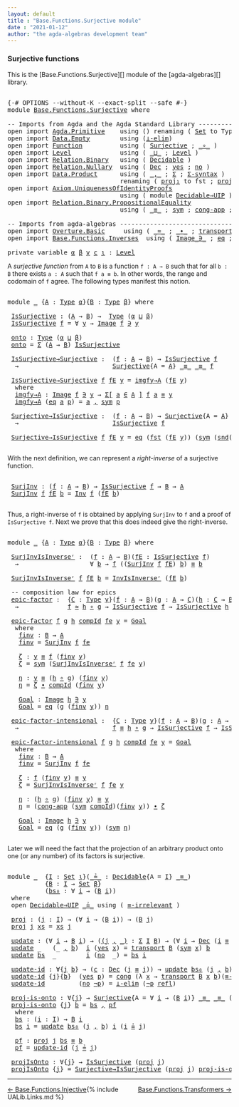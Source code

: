 ```yaml
---
layout: default
title : "Base.Functions.Surjective module"
date : "2021-01-12"
author: "the agda-algebras development team"
---
```


### <a id="surjective-functions">Surjective functions</a>

This is the [Base.Functions.Surjective][] module of the [agda-algebras][] library.

<pre class="Agda">

<a id="291" class="Symbol">{-#</a> <a id="295" class="Keyword">OPTIONS</a> <a id="303" class="Pragma">--without-K</a> <a id="315" class="Pragma">--exact-split</a> <a id="329" class="Pragma">--safe</a> <a id="336" class="Symbol">#-}</a>
<a id="340" class="Keyword">module</a> <a id="347" href="Base.Functions.Surjective.html" class="Module">Base.Functions.Surjective</a> <a id="373" class="Keyword">where</a>

<a id="380" class="Comment">-- Imports from Agda and the Agda Standard Library --------------------------------</a>
<a id="464" class="Keyword">open</a> <a id="469" class="Keyword">import</a> <a id="476" href="Agda.Primitive.html" class="Module">Agda.Primitive</a>    <a id="494" class="Keyword">using</a> <a id="500" class="Symbol">()</a> <a id="503" class="Keyword">renaming</a> <a id="512" class="Symbol">(</a> <a id="514" href="Agda.Primitive.html#326" class="Primitive">Set</a> <a id="518" class="Symbol">to</a> <a id="521" class="Primitive">Type</a> <a id="526" class="Symbol">)</a>
<a id="528" class="Keyword">open</a> <a id="533" class="Keyword">import</a> <a id="540" href="Data.Empty.html" class="Module">Data.Empty</a>        <a id="558" class="Keyword">using</a> <a id="564" class="Symbol">(</a><a id="565" href="Data.Empty.html#628" class="Function">⊥-elim</a><a id="571" class="Symbol">)</a>
<a id="573" class="Keyword">open</a> <a id="578" class="Keyword">import</a> <a id="585" href="Function.html" class="Module">Function</a>          <a id="603" class="Keyword">using</a> <a id="609" class="Symbol">(</a> <a id="611" href="Function.Definitions.Core2.html#663" class="Function">Surjective</a> <a id="622" class="Symbol">;</a> <a id="624" href="Function.Base.html#1031" class="Function Operator">_∘_</a> <a id="628" class="Symbol">)</a>
<a id="630" class="Keyword">open</a> <a id="635" class="Keyword">import</a> <a id="642" href="Level.html" class="Module">Level</a>             <a id="660" class="Keyword">using</a> <a id="666" class="Symbol">(</a> <a id="668" href="Agda.Primitive.html#810" class="Primitive Operator">_⊔_</a> <a id="672" class="Symbol">;</a> <a id="674" href="Agda.Primitive.html#597" class="Postulate">Level</a> <a id="680" class="Symbol">)</a>
<a id="682" class="Keyword">open</a> <a id="687" class="Keyword">import</a> <a id="694" href="Relation.Binary.html" class="Module">Relation.Binary</a>   <a id="712" class="Keyword">using</a> <a id="718" class="Symbol">(</a> <a id="720" href="Relation.Binary.Definitions.html#4687" class="Function">Decidable</a> <a id="730" class="Symbol">)</a>
<a id="732" class="Keyword">open</a> <a id="737" class="Keyword">import</a> <a id="744" href="Relation.Nullary.html" class="Module">Relation.Nullary</a>  <a id="762" class="Keyword">using</a> <a id="768" class="Symbol">(</a> <a id="770" href="Relation.Nullary.html#1511" class="Record">Dec</a> <a id="774" class="Symbol">;</a> <a id="776" href="Relation.Nullary.html#1648" class="InductiveConstructor">yes</a> <a id="780" class="Symbol">;</a> <a id="782" href="Relation.Nullary.html#1685" class="InductiveConstructor">no</a> <a id="785" class="Symbol">)</a>
<a id="787" class="Keyword">open</a> <a id="792" class="Keyword">import</a> <a id="799" href="Data.Product.html" class="Module">Data.Product</a>      <a id="817" class="Keyword">using</a> <a id="823" class="Symbol">(</a> <a id="825" href="Agda.Builtin.Sigma.html#236" class="InductiveConstructor Operator">_,_</a> <a id="829" class="Symbol">;</a> <a id="831" href="Agda.Builtin.Sigma.html#166" class="Record">Σ</a> <a id="833" class="Symbol">;</a> <a id="835" href="Data.Product.html#916" class="Function">Σ-syntax</a> <a id="844" class="Symbol">)</a>
                              <a id="876" class="Keyword">renaming</a> <a id="885" class="Symbol">(</a> <a id="887" href="Agda.Builtin.Sigma.html#252" class="Field">proj₁</a> <a id="893" class="Symbol">to</a> <a id="896" class="Field">fst</a> <a id="900" class="Symbol">;</a> <a id="902" href="Agda.Builtin.Sigma.html#264" class="Field">proj₂</a> <a id="908" class="Symbol">to</a> <a id="911" class="Field">snd</a> <a id="915" class="Symbol">)</a>
<a id="917" class="Keyword">open</a> <a id="922" class="Keyword">import</a> <a id="929" href="Axiom.UniquenessOfIdentityProofs.html" class="Module">Axiom.UniquenessOfIdentityProofs</a>
                              <a id="992" class="Keyword">using</a> <a id="998" class="Symbol">(</a> <a id="1000" class="Keyword">module</a> <a id="1007" href="Axiom.UniquenessOfIdentityProofs.html#2237" class="Module">Decidable⇒UIP</a> <a id="1021" class="Symbol">)</a>
<a id="1023" class="Keyword">open</a> <a id="1028" class="Keyword">import</a> <a id="1035" href="Relation.Binary.PropositionalEquality.html" class="Module">Relation.Binary.PropositionalEquality</a>
                              <a id="1103" class="Keyword">using</a> <a id="1109" class="Symbol">(</a> <a id="1111" href="Agda.Builtin.Equality.html#151" class="Datatype Operator">_≡_</a> <a id="1115" class="Symbol">;</a> <a id="1117" href="Relation.Binary.PropositionalEquality.Core.html#1684" class="Function">sym</a> <a id="1121" class="Symbol">;</a> <a id="1123" href="Relation.Binary.PropositionalEquality.Core.html#1461" class="Function">cong-app</a> <a id="1132" class="Symbol">;</a> <a id="1134" href="Relation.Binary.PropositionalEquality.Core.html#1130" class="Function">cong</a> <a id="1139" class="Symbol">;</a> <a id="1141" href="Agda.Builtin.Equality.html#208" class="InductiveConstructor">refl</a> <a id="1146" class="Symbol">)</a>

<a id="1149" class="Comment">-- Imports from agda-algebras -----------------------------------------------------</a>
<a id="1233" class="Keyword">open</a> <a id="1238" class="Keyword">import</a> <a id="1245" href="Overture.Basic.html" class="Module">Overture.Basic</a>     <a id="1264" class="Keyword">using</a> <a id="1270" class="Symbol">(</a> <a id="1272" href="Overture.Basic.html#9592" class="Function Operator">_≈_</a> <a id="1276" class="Symbol">;</a> <a id="1278" href="Overture.Basic.html#5246" class="Function Operator">_∙_</a> <a id="1282" class="Symbol">;</a> <a id="1284" href="Overture.Basic.html#10326" class="Function">transport</a> <a id="1294" class="Symbol">)</a>
<a id="1296" class="Keyword">open</a> <a id="1301" class="Keyword">import</a> <a id="1308" href="Base.Functions.Inverses.html" class="Module">Base.Functions.Inverses</a>  <a id="1333" class="Keyword">using</a> <a id="1339" class="Symbol">(</a> <a id="1341" href="Base.Functions.Inverses.html#1136" class="Datatype Operator">Image_∋_</a> <a id="1350" class="Symbol">;</a> <a id="1352" href="Base.Functions.Inverses.html#1184" class="InductiveConstructor">eq</a> <a id="1355" class="Symbol">;</a> <a id="1357" href="Base.Functions.Inverses.html#2249" class="Function">Inv</a> <a id="1361" class="Symbol">;</a> <a id="1363" href="Base.Functions.Inverses.html#2496" class="Function">InvIsInverseʳ</a> <a id="1377" class="Symbol">)</a>

<a id="1380" class="Keyword">private</a> <a id="1388" class="Keyword">variable</a> <a id="1397" href="Base.Functions.Surjective.html#1397" class="Generalizable">α</a> <a id="1399" href="Base.Functions.Surjective.html#1399" class="Generalizable">β</a> <a id="1401" href="Base.Functions.Surjective.html#1401" class="Generalizable">γ</a> <a id="1403" href="Base.Functions.Surjective.html#1403" class="Generalizable">c</a> <a id="1405" href="Base.Functions.Surjective.html#1405" class="Generalizable">ι</a> <a id="1407" class="Symbol">:</a> <a id="1409" href="Agda.Primitive.html#597" class="Postulate">Level</a>
</pre>

A *surjective function* from `A` to `B` is a function `f : A → B` such that for
all `b : B` there exists `a : A` such that `f a ≡ b`.  In other words, the range
and codomain of `f` agree.  The following types manifest this notion.

<pre class="Agda">

<a id="1673" class="Keyword">module</a> <a id="1680" href="Base.Functions.Surjective.html#1680" class="Module">_</a> <a id="1682" class="Symbol">{</a><a id="1683" href="Base.Functions.Surjective.html#1683" class="Bound">A</a> <a id="1685" class="Symbol">:</a> <a id="1687" href="Base.Functions.Surjective.html#521" class="Primitive">Type</a> <a id="1692" href="Base.Functions.Surjective.html#1397" class="Generalizable">α</a><a id="1693" class="Symbol">}{</a><a id="1695" href="Base.Functions.Surjective.html#1695" class="Bound">B</a> <a id="1697" class="Symbol">:</a> <a id="1699" href="Base.Functions.Surjective.html#521" class="Primitive">Type</a> <a id="1704" href="Base.Functions.Surjective.html#1399" class="Generalizable">β</a><a id="1705" class="Symbol">}</a> <a id="1707" class="Keyword">where</a>

 <a id="1715" href="Base.Functions.Surjective.html#1715" class="Function">IsSurjective</a> <a id="1728" class="Symbol">:</a> <a id="1730" class="Symbol">(</a><a id="1731" href="Base.Functions.Surjective.html#1683" class="Bound">A</a> <a id="1733" class="Symbol">→</a> <a id="1735" href="Base.Functions.Surjective.html#1695" class="Bound">B</a><a id="1736" class="Symbol">)</a> <a id="1738" class="Symbol">→</a>  <a id="1741" href="Base.Functions.Surjective.html#521" class="Primitive">Type</a> <a id="1746" class="Symbol">(</a><a id="1747" href="Base.Functions.Surjective.html#1692" class="Bound">α</a> <a id="1749" href="Agda.Primitive.html#810" class="Primitive Operator">⊔</a> <a id="1751" href="Base.Functions.Surjective.html#1704" class="Bound">β</a><a id="1752" class="Symbol">)</a>
 <a id="1755" href="Base.Functions.Surjective.html#1715" class="Function">IsSurjective</a> <a id="1768" href="Base.Functions.Surjective.html#1768" class="Bound">f</a> <a id="1770" class="Symbol">=</a> <a id="1772" class="Symbol">∀</a> <a id="1774" href="Base.Functions.Surjective.html#1774" class="Bound">y</a> <a id="1776" class="Symbol">→</a> <a id="1778" href="Base.Functions.Inverses.html#1136" class="Datatype Operator">Image</a> <a id="1784" href="Base.Functions.Surjective.html#1768" class="Bound">f</a> <a id="1786" href="Base.Functions.Inverses.html#1136" class="Datatype Operator">∋</a> <a id="1788" href="Base.Functions.Surjective.html#1774" class="Bound">y</a>

 <a id="1792" href="Base.Functions.Surjective.html#1792" class="Function">onto</a> <a id="1797" class="Symbol">:</a> <a id="1799" href="Base.Functions.Surjective.html#521" class="Primitive">Type</a> <a id="1804" class="Symbol">(</a><a id="1805" href="Base.Functions.Surjective.html#1692" class="Bound">α</a> <a id="1807" href="Agda.Primitive.html#810" class="Primitive Operator">⊔</a> <a id="1809" href="Base.Functions.Surjective.html#1704" class="Bound">β</a><a id="1810" class="Symbol">)</a>
 <a id="1813" href="Base.Functions.Surjective.html#1792" class="Function">onto</a> <a id="1818" class="Symbol">=</a> <a id="1820" href="Agda.Builtin.Sigma.html#166" class="Record">Σ</a> <a id="1822" class="Symbol">(</a><a id="1823" href="Base.Functions.Surjective.html#1683" class="Bound">A</a> <a id="1825" class="Symbol">→</a> <a id="1827" href="Base.Functions.Surjective.html#1695" class="Bound">B</a><a id="1828" class="Symbol">)</a> <a id="1830" href="Base.Functions.Surjective.html#1715" class="Function">IsSurjective</a>

 <a id="1845" href="Base.Functions.Surjective.html#1845" class="Function">IsSurjective→Surjective</a> <a id="1869" class="Symbol">:</a>  <a id="1872" class="Symbol">(</a><a id="1873" href="Base.Functions.Surjective.html#1873" class="Bound">f</a> <a id="1875" class="Symbol">:</a> <a id="1877" href="Base.Functions.Surjective.html#1683" class="Bound">A</a> <a id="1879" class="Symbol">→</a> <a id="1881" href="Base.Functions.Surjective.html#1695" class="Bound">B</a><a id="1882" class="Symbol">)</a> <a id="1884" class="Symbol">→</a> <a id="1886" href="Base.Functions.Surjective.html#1715" class="Function">IsSurjective</a> <a id="1899" href="Base.Functions.Surjective.html#1873" class="Bound">f</a>
  <a id="1903" class="Symbol">→</a>                         <a id="1929" href="Function.Definitions.Core2.html#663" class="Function">Surjective</a><a id="1939" class="Symbol">{</a><a id="1940" class="Argument">A</a> <a id="1942" class="Symbol">=</a> <a id="1944" href="Base.Functions.Surjective.html#1683" class="Bound">A</a><a id="1945" class="Symbol">}</a> <a id="1947" href="Agda.Builtin.Equality.html#151" class="Datatype Operator">_≡_</a> <a id="1951" href="Agda.Builtin.Equality.html#151" class="Datatype Operator">_≡_</a> <a id="1955" href="Base.Functions.Surjective.html#1873" class="Bound">f</a>

 <a id="1959" href="Base.Functions.Surjective.html#1845" class="Function">IsSurjective→Surjective</a> <a id="1983" href="Base.Functions.Surjective.html#1983" class="Bound">f</a> <a id="1985" href="Base.Functions.Surjective.html#1985" class="Bound">fE</a> <a id="1988" href="Base.Functions.Surjective.html#1988" class="Bound">y</a> <a id="1990" class="Symbol">=</a> <a id="1992" href="Base.Functions.Surjective.html#2017" class="Function">imgfy→A</a> <a id="2000" class="Symbol">(</a><a id="2001" href="Base.Functions.Surjective.html#1985" class="Bound">fE</a> <a id="2004" href="Base.Functions.Surjective.html#1988" class="Bound">y</a><a id="2005" class="Symbol">)</a>
  <a id="2009" class="Keyword">where</a>
  <a id="2017" href="Base.Functions.Surjective.html#2017" class="Function">imgfy→A</a> <a id="2025" class="Symbol">:</a> <a id="2027" href="Base.Functions.Inverses.html#1136" class="Datatype Operator">Image</a> <a id="2033" href="Base.Functions.Surjective.html#1983" class="Bound">f</a> <a id="2035" href="Base.Functions.Inverses.html#1136" class="Datatype Operator">∋</a> <a id="2037" href="Base.Functions.Surjective.html#1988" class="Bound">y</a> <a id="2039" class="Symbol">→</a> <a id="2041" href="Data.Product.html#916" class="Function">Σ[</a> <a id="2044" href="Base.Functions.Surjective.html#2044" class="Bound">a</a> <a id="2046" href="Data.Product.html#916" class="Function">∈</a> <a id="2048" href="Base.Functions.Surjective.html#1683" class="Bound">A</a> <a id="2050" href="Data.Product.html#916" class="Function">]</a> <a id="2052" href="Base.Functions.Surjective.html#1983" class="Bound">f</a> <a id="2054" href="Base.Functions.Surjective.html#2044" class="Bound">a</a> <a id="2056" href="Agda.Builtin.Equality.html#151" class="Datatype Operator">≡</a> <a id="2058" href="Base.Functions.Surjective.html#1988" class="Bound">y</a>
  <a id="2062" href="Base.Functions.Surjective.html#2017" class="Function">imgfy→A</a> <a id="2070" class="Symbol">(</a><a id="2071" href="Base.Functions.Inverses.html#1184" class="InductiveConstructor">eq</a> <a id="2074" href="Base.Functions.Surjective.html#2074" class="Bound">a</a> <a id="2076" href="Base.Functions.Surjective.html#2076" class="Bound">p</a><a id="2077" class="Symbol">)</a> <a id="2079" class="Symbol">=</a> <a id="2081" href="Base.Functions.Surjective.html#2074" class="Bound">a</a> <a id="2083" href="Agda.Builtin.Sigma.html#236" class="InductiveConstructor Operator">,</a> <a id="2085" href="Relation.Binary.PropositionalEquality.Core.html#1684" class="Function">sym</a> <a id="2089" href="Base.Functions.Surjective.html#2076" class="Bound">p</a>

 <a id="2093" href="Base.Functions.Surjective.html#2093" class="Function">Surjective→IsSurjective</a> <a id="2117" class="Symbol">:</a>  <a id="2120" class="Symbol">(</a><a id="2121" href="Base.Functions.Surjective.html#2121" class="Bound">f</a> <a id="2123" class="Symbol">:</a> <a id="2125" href="Base.Functions.Surjective.html#1683" class="Bound">A</a> <a id="2127" class="Symbol">→</a> <a id="2129" href="Base.Functions.Surjective.html#1695" class="Bound">B</a><a id="2130" class="Symbol">)</a> <a id="2132" class="Symbol">→</a> <a id="2134" href="Function.Definitions.Core2.html#663" class="Function">Surjective</a><a id="2144" class="Symbol">{</a><a id="2145" class="Argument">A</a> <a id="2147" class="Symbol">=</a> <a id="2149" href="Base.Functions.Surjective.html#1683" class="Bound">A</a><a id="2150" class="Symbol">}</a> <a id="2152" href="Agda.Builtin.Equality.html#151" class="Datatype Operator">_≡_</a> <a id="2156" href="Agda.Builtin.Equality.html#151" class="Datatype Operator">_≡_</a> <a id="2160" href="Base.Functions.Surjective.html#2121" class="Bound">f</a>
  <a id="2164" class="Symbol">→</a>                         <a id="2190" href="Base.Functions.Surjective.html#1715" class="Function">IsSurjective</a> <a id="2203" href="Base.Functions.Surjective.html#2121" class="Bound">f</a>

 <a id="2207" href="Base.Functions.Surjective.html#2093" class="Function">Surjective→IsSurjective</a> <a id="2231" href="Base.Functions.Surjective.html#2231" class="Bound">f</a> <a id="2233" href="Base.Functions.Surjective.html#2233" class="Bound">fE</a> <a id="2236" href="Base.Functions.Surjective.html#2236" class="Bound">y</a> <a id="2238" class="Symbol">=</a> <a id="2240" href="Base.Functions.Inverses.html#1184" class="InductiveConstructor">eq</a> <a id="2243" class="Symbol">(</a><a id="2244" href="Base.Functions.Surjective.html#896" class="Field">fst</a> <a id="2248" class="Symbol">(</a><a id="2249" href="Base.Functions.Surjective.html#2233" class="Bound">fE</a> <a id="2252" href="Base.Functions.Surjective.html#2236" class="Bound">y</a><a id="2253" class="Symbol">))</a> <a id="2256" class="Symbol">(</a><a id="2257" href="Relation.Binary.PropositionalEquality.Core.html#1684" class="Function">sym</a> <a id="2261" class="Symbol">(</a><a id="2262" href="Base.Functions.Surjective.html#911" class="Field">snd</a><a id="2265" class="Symbol">(</a><a id="2266" href="Base.Functions.Surjective.html#2233" class="Bound">fE</a> <a id="2269" href="Base.Functions.Surjective.html#2236" class="Bound">y</a><a id="2270" class="Symbol">)))</a>

</pre>

With the next definition, we can represent a *right-inverse* of a surjective
function.

<pre class="Agda">

 <a id="2390" href="Base.Functions.Surjective.html#2390" class="Function">SurjInv</a> <a id="2398" class="Symbol">:</a> <a id="2400" class="Symbol">(</a><a id="2401" href="Base.Functions.Surjective.html#2401" class="Bound">f</a> <a id="2403" class="Symbol">:</a> <a id="2405" href="Base.Functions.Surjective.html#1683" class="Bound">A</a> <a id="2407" class="Symbol">→</a> <a id="2409" href="Base.Functions.Surjective.html#1695" class="Bound">B</a><a id="2410" class="Symbol">)</a> <a id="2412" class="Symbol">→</a> <a id="2414" href="Base.Functions.Surjective.html#1715" class="Function">IsSurjective</a> <a id="2427" href="Base.Functions.Surjective.html#2401" class="Bound">f</a> <a id="2429" class="Symbol">→</a> <a id="2431" href="Base.Functions.Surjective.html#1695" class="Bound">B</a> <a id="2433" class="Symbol">→</a> <a id="2435" href="Base.Functions.Surjective.html#1683" class="Bound">A</a>
 <a id="2438" href="Base.Functions.Surjective.html#2390" class="Function">SurjInv</a> <a id="2446" href="Base.Functions.Surjective.html#2446" class="Bound">f</a> <a id="2448" href="Base.Functions.Surjective.html#2448" class="Bound">fE</a> <a id="2451" href="Base.Functions.Surjective.html#2451" class="Bound">b</a> <a id="2453" class="Symbol">=</a> <a id="2455" href="Base.Functions.Inverses.html#2249" class="Function">Inv</a> <a id="2459" href="Base.Functions.Surjective.html#2446" class="Bound">f</a> <a id="2461" class="Symbol">(</a><a id="2462" href="Base.Functions.Surjective.html#2448" class="Bound">fE</a> <a id="2465" href="Base.Functions.Surjective.html#2451" class="Bound">b</a><a id="2466" class="Symbol">)</a>

</pre>
Thus, a right-inverse of `f` is obtained by applying `SurjInv` to `f` and a proof
of `IsSurjective f`.  Next we prove that this does indeed give the right-inverse.

<pre class="Agda">

<a id="2659" class="Keyword">module</a> <a id="2666" href="Base.Functions.Surjective.html#2666" class="Module">_</a> <a id="2668" class="Symbol">{</a><a id="2669" href="Base.Functions.Surjective.html#2669" class="Bound">A</a> <a id="2671" class="Symbol">:</a> <a id="2673" href="Base.Functions.Surjective.html#521" class="Primitive">Type</a> <a id="2678" href="Base.Functions.Surjective.html#1397" class="Generalizable">α</a><a id="2679" class="Symbol">}{</a><a id="2681" href="Base.Functions.Surjective.html#2681" class="Bound">B</a> <a id="2683" class="Symbol">:</a> <a id="2685" href="Base.Functions.Surjective.html#521" class="Primitive">Type</a> <a id="2690" href="Base.Functions.Surjective.html#1399" class="Generalizable">β</a><a id="2691" class="Symbol">}</a> <a id="2693" class="Keyword">where</a>

 <a id="2701" href="Base.Functions.Surjective.html#2701" class="Function">SurjInvIsInverseʳ</a> <a id="2719" class="Symbol">:</a>  <a id="2722" class="Symbol">(</a><a id="2723" href="Base.Functions.Surjective.html#2723" class="Bound">f</a> <a id="2725" class="Symbol">:</a> <a id="2727" href="Base.Functions.Surjective.html#2669" class="Bound">A</a> <a id="2729" class="Symbol">→</a> <a id="2731" href="Base.Functions.Surjective.html#2681" class="Bound">B</a><a id="2732" class="Symbol">)(</a><a id="2734" href="Base.Functions.Surjective.html#2734" class="Bound">fE</a> <a id="2737" class="Symbol">:</a> <a id="2739" href="Base.Functions.Surjective.html#1715" class="Function">IsSurjective</a> <a id="2752" href="Base.Functions.Surjective.html#2723" class="Bound">f</a><a id="2753" class="Symbol">)</a>
  <a id="2757" class="Symbol">→</a>                   <a id="2777" class="Symbol">∀</a> <a id="2779" href="Base.Functions.Surjective.html#2779" class="Bound">b</a> <a id="2781" class="Symbol">→</a> <a id="2783" href="Base.Functions.Surjective.html#2723" class="Bound">f</a> <a id="2785" class="Symbol">((</a><a id="2787" href="Base.Functions.Surjective.html#2390" class="Function">SurjInv</a> <a id="2795" href="Base.Functions.Surjective.html#2723" class="Bound">f</a> <a id="2797" href="Base.Functions.Surjective.html#2734" class="Bound">fE</a><a id="2799" class="Symbol">)</a> <a id="2801" href="Base.Functions.Surjective.html#2779" class="Bound">b</a><a id="2802" class="Symbol">)</a> <a id="2804" href="Agda.Builtin.Equality.html#151" class="Datatype Operator">≡</a> <a id="2806" href="Base.Functions.Surjective.html#2779" class="Bound">b</a>

 <a id="2810" href="Base.Functions.Surjective.html#2701" class="Function">SurjInvIsInverseʳ</a> <a id="2828" href="Base.Functions.Surjective.html#2828" class="Bound">f</a> <a id="2830" href="Base.Functions.Surjective.html#2830" class="Bound">fE</a> <a id="2833" href="Base.Functions.Surjective.html#2833" class="Bound">b</a> <a id="2835" class="Symbol">=</a> <a id="2837" href="Base.Functions.Inverses.html#2496" class="Function">InvIsInverseʳ</a> <a id="2851" class="Symbol">(</a><a id="2852" href="Base.Functions.Surjective.html#2830" class="Bound">fE</a> <a id="2855" href="Base.Functions.Surjective.html#2833" class="Bound">b</a><a id="2856" class="Symbol">)</a>

 <a id="2860" class="Comment">-- composition law for epics</a>
 <a id="2890" href="Base.Functions.Surjective.html#2890" class="Function">epic-factor</a> <a id="2902" class="Symbol">:</a>  <a id="2905" class="Symbol">{</a><a id="2906" href="Base.Functions.Surjective.html#2906" class="Bound">C</a> <a id="2908" class="Symbol">:</a> <a id="2910" href="Base.Functions.Surjective.html#521" class="Primitive">Type</a> <a id="2915" href="Base.Functions.Surjective.html#1401" class="Generalizable">γ</a><a id="2916" class="Symbol">}(</a><a id="2918" href="Base.Functions.Surjective.html#2918" class="Bound">f</a> <a id="2920" class="Symbol">:</a> <a id="2922" href="Base.Functions.Surjective.html#2669" class="Bound">A</a> <a id="2924" class="Symbol">→</a> <a id="2926" href="Base.Functions.Surjective.html#2681" class="Bound">B</a><a id="2927" class="Symbol">)(</a><a id="2929" href="Base.Functions.Surjective.html#2929" class="Bound">g</a> <a id="2931" class="Symbol">:</a> <a id="2933" href="Base.Functions.Surjective.html#2669" class="Bound">A</a> <a id="2935" class="Symbol">→</a> <a id="2937" href="Base.Functions.Surjective.html#2906" class="Bound">C</a><a id="2938" class="Symbol">)(</a><a id="2940" href="Base.Functions.Surjective.html#2940" class="Bound">h</a> <a id="2942" class="Symbol">:</a> <a id="2944" href="Base.Functions.Surjective.html#2906" class="Bound">C</a> <a id="2946" class="Symbol">→</a> <a id="2948" href="Base.Functions.Surjective.html#2681" class="Bound">B</a><a id="2949" class="Symbol">)</a>
  <a id="2953" class="Symbol">→</a>             <a id="2967" href="Base.Functions.Surjective.html#2918" class="Bound">f</a> <a id="2969" href="Overture.Basic.html#9592" class="Function Operator">≈</a> <a id="2971" href="Base.Functions.Surjective.html#2940" class="Bound">h</a> <a id="2973" href="Function.Base.html#1031" class="Function Operator">∘</a> <a id="2975" href="Base.Functions.Surjective.html#2929" class="Bound">g</a> <a id="2977" class="Symbol">→</a> <a id="2979" href="Base.Functions.Surjective.html#1715" class="Function">IsSurjective</a> <a id="2992" href="Base.Functions.Surjective.html#2918" class="Bound">f</a> <a id="2994" class="Symbol">→</a> <a id="2996" href="Base.Functions.Surjective.html#1715" class="Function">IsSurjective</a> <a id="3009" href="Base.Functions.Surjective.html#2940" class="Bound">h</a>

 <a id="3013" href="Base.Functions.Surjective.html#2890" class="Function">epic-factor</a> <a id="3025" href="Base.Functions.Surjective.html#3025" class="Bound">f</a> <a id="3027" href="Base.Functions.Surjective.html#3027" class="Bound">g</a> <a id="3029" href="Base.Functions.Surjective.html#3029" class="Bound">h</a> <a id="3031" href="Base.Functions.Surjective.html#3031" class="Bound">compId</a> <a id="3038" href="Base.Functions.Surjective.html#3038" class="Bound">fe</a> <a id="3041" href="Base.Functions.Surjective.html#3041" class="Bound">y</a> <a id="3043" class="Symbol">=</a> <a id="3045" href="Base.Functions.Surjective.html#3218" class="Function">Goal</a>
  <a id="3052" class="Keyword">where</a>
   <a id="3061" href="Base.Functions.Surjective.html#3061" class="Function">finv</a> <a id="3066" class="Symbol">:</a> <a id="3068" href="Base.Functions.Surjective.html#2681" class="Bound">B</a> <a id="3070" class="Symbol">→</a> <a id="3072" href="Base.Functions.Surjective.html#2669" class="Bound">A</a>
   <a id="3077" href="Base.Functions.Surjective.html#3061" class="Function">finv</a> <a id="3082" class="Symbol">=</a> <a id="3084" href="Base.Functions.Surjective.html#2390" class="Function">SurjInv</a> <a id="3092" href="Base.Functions.Surjective.html#3025" class="Bound">f</a> <a id="3094" href="Base.Functions.Surjective.html#3038" class="Bound">fe</a>

   <a id="3101" href="Base.Functions.Surjective.html#3101" class="Function">ζ</a> <a id="3103" class="Symbol">:</a> <a id="3105" href="Base.Functions.Surjective.html#3041" class="Bound">y</a> <a id="3107" href="Agda.Builtin.Equality.html#151" class="Datatype Operator">≡</a> <a id="3109" href="Base.Functions.Surjective.html#3025" class="Bound">f</a> <a id="3111" class="Symbol">(</a><a id="3112" href="Base.Functions.Surjective.html#3061" class="Function">finv</a> <a id="3117" href="Base.Functions.Surjective.html#3041" class="Bound">y</a><a id="3118" class="Symbol">)</a>
   <a id="3123" href="Base.Functions.Surjective.html#3101" class="Function">ζ</a> <a id="3125" class="Symbol">=</a> <a id="3127" href="Relation.Binary.PropositionalEquality.Core.html#1684" class="Function">sym</a> <a id="3131" class="Symbol">(</a><a id="3132" href="Base.Functions.Surjective.html#2701" class="Function">SurjInvIsInverseʳ</a> <a id="3150" href="Base.Functions.Surjective.html#3025" class="Bound">f</a> <a id="3152" href="Base.Functions.Surjective.html#3038" class="Bound">fe</a> <a id="3155" href="Base.Functions.Surjective.html#3041" class="Bound">y</a><a id="3156" class="Symbol">)</a>

   <a id="3162" href="Base.Functions.Surjective.html#3162" class="Function">η</a> <a id="3164" class="Symbol">:</a> <a id="3166" href="Base.Functions.Surjective.html#3041" class="Bound">y</a> <a id="3168" href="Agda.Builtin.Equality.html#151" class="Datatype Operator">≡</a> <a id="3170" class="Symbol">(</a><a id="3171" href="Base.Functions.Surjective.html#3029" class="Bound">h</a> <a id="3173" href="Function.Base.html#1031" class="Function Operator">∘</a> <a id="3175" href="Base.Functions.Surjective.html#3027" class="Bound">g</a><a id="3176" class="Symbol">)</a> <a id="3178" class="Symbol">(</a><a id="3179" href="Base.Functions.Surjective.html#3061" class="Function">finv</a> <a id="3184" href="Base.Functions.Surjective.html#3041" class="Bound">y</a><a id="3185" class="Symbol">)</a>
   <a id="3190" href="Base.Functions.Surjective.html#3162" class="Function">η</a> <a id="3192" class="Symbol">=</a> <a id="3194" href="Base.Functions.Surjective.html#3101" class="Function">ζ</a> <a id="3196" href="Overture.Basic.html#5246" class="Function Operator">∙</a> <a id="3198" href="Base.Functions.Surjective.html#3031" class="Bound">compId</a> <a id="3205" class="Symbol">(</a><a id="3206" href="Base.Functions.Surjective.html#3061" class="Function">finv</a> <a id="3211" href="Base.Functions.Surjective.html#3041" class="Bound">y</a><a id="3212" class="Symbol">)</a>

   <a id="3218" href="Base.Functions.Surjective.html#3218" class="Function">Goal</a> <a id="3223" class="Symbol">:</a> <a id="3225" href="Base.Functions.Inverses.html#1136" class="Datatype Operator">Image</a> <a id="3231" href="Base.Functions.Surjective.html#3029" class="Bound">h</a> <a id="3233" href="Base.Functions.Inverses.html#1136" class="Datatype Operator">∋</a> <a id="3235" href="Base.Functions.Surjective.html#3041" class="Bound">y</a>
   <a id="3240" href="Base.Functions.Surjective.html#3218" class="Function">Goal</a> <a id="3245" class="Symbol">=</a> <a id="3247" href="Base.Functions.Inverses.html#1184" class="InductiveConstructor">eq</a> <a id="3250" class="Symbol">(</a><a id="3251" href="Base.Functions.Surjective.html#3027" class="Bound">g</a> <a id="3253" class="Symbol">(</a><a id="3254" href="Base.Functions.Surjective.html#3061" class="Function">finv</a> <a id="3259" href="Base.Functions.Surjective.html#3041" class="Bound">y</a><a id="3260" class="Symbol">))</a> <a id="3263" href="Base.Functions.Surjective.html#3162" class="Function">η</a>

 <a id="3267" href="Base.Functions.Surjective.html#3267" class="Function">epic-factor-intensional</a> <a id="3291" class="Symbol">:</a>  <a id="3294" class="Symbol">{</a><a id="3295" href="Base.Functions.Surjective.html#3295" class="Bound">C</a> <a id="3297" class="Symbol">:</a> <a id="3299" href="Base.Functions.Surjective.html#521" class="Primitive">Type</a> <a id="3304" href="Base.Functions.Surjective.html#1401" class="Generalizable">γ</a><a id="3305" class="Symbol">}(</a><a id="3307" href="Base.Functions.Surjective.html#3307" class="Bound">f</a> <a id="3309" class="Symbol">:</a> <a id="3311" href="Base.Functions.Surjective.html#2669" class="Bound">A</a> <a id="3313" class="Symbol">→</a> <a id="3315" href="Base.Functions.Surjective.html#2681" class="Bound">B</a><a id="3316" class="Symbol">)(</a><a id="3318" href="Base.Functions.Surjective.html#3318" class="Bound">g</a> <a id="3320" class="Symbol">:</a> <a id="3322" href="Base.Functions.Surjective.html#2669" class="Bound">A</a> <a id="3324" class="Symbol">→</a> <a id="3326" href="Base.Functions.Surjective.html#3295" class="Bound">C</a><a id="3327" class="Symbol">)(</a><a id="3329" href="Base.Functions.Surjective.html#3329" class="Bound">h</a> <a id="3331" class="Symbol">:</a> <a id="3333" href="Base.Functions.Surjective.html#3295" class="Bound">C</a> <a id="3335" class="Symbol">→</a> <a id="3337" href="Base.Functions.Surjective.html#2681" class="Bound">B</a><a id="3338" class="Symbol">)</a>
  <a id="3342" class="Symbol">→</a>                         <a id="3368" href="Base.Functions.Surjective.html#3307" class="Bound">f</a> <a id="3370" href="Agda.Builtin.Equality.html#151" class="Datatype Operator">≡</a> <a id="3372" href="Base.Functions.Surjective.html#3329" class="Bound">h</a> <a id="3374" href="Function.Base.html#1031" class="Function Operator">∘</a> <a id="3376" href="Base.Functions.Surjective.html#3318" class="Bound">g</a> <a id="3378" class="Symbol">→</a> <a id="3380" href="Base.Functions.Surjective.html#1715" class="Function">IsSurjective</a> <a id="3393" href="Base.Functions.Surjective.html#3307" class="Bound">f</a> <a id="3395" class="Symbol">→</a> <a id="3397" href="Base.Functions.Surjective.html#1715" class="Function">IsSurjective</a> <a id="3410" href="Base.Functions.Surjective.html#3329" class="Bound">h</a>

 <a id="3414" href="Base.Functions.Surjective.html#3267" class="Function">epic-factor-intensional</a> <a id="3438" href="Base.Functions.Surjective.html#3438" class="Bound">f</a> <a id="3440" href="Base.Functions.Surjective.html#3440" class="Bound">g</a> <a id="3442" href="Base.Functions.Surjective.html#3442" class="Bound">h</a> <a id="3444" href="Base.Functions.Surjective.html#3444" class="Bound">compId</a> <a id="3451" href="Base.Functions.Surjective.html#3451" class="Bound">fe</a> <a id="3454" href="Base.Functions.Surjective.html#3454" class="Bound">y</a> <a id="3456" class="Symbol">=</a> <a id="3458" href="Base.Functions.Surjective.html#3641" class="Function">Goal</a>
  <a id="3465" class="Keyword">where</a>
   <a id="3474" href="Base.Functions.Surjective.html#3474" class="Function">finv</a> <a id="3479" class="Symbol">:</a> <a id="3481" href="Base.Functions.Surjective.html#2681" class="Bound">B</a> <a id="3483" class="Symbol">→</a> <a id="3485" href="Base.Functions.Surjective.html#2669" class="Bound">A</a>
   <a id="3490" href="Base.Functions.Surjective.html#3474" class="Function">finv</a> <a id="3495" class="Symbol">=</a> <a id="3497" href="Base.Functions.Surjective.html#2390" class="Function">SurjInv</a> <a id="3505" href="Base.Functions.Surjective.html#3438" class="Bound">f</a> <a id="3507" href="Base.Functions.Surjective.html#3451" class="Bound">fe</a>

   <a id="3514" href="Base.Functions.Surjective.html#3514" class="Function">ζ</a> <a id="3516" class="Symbol">:</a> <a id="3518" href="Base.Functions.Surjective.html#3438" class="Bound">f</a> <a id="3520" class="Symbol">(</a><a id="3521" href="Base.Functions.Surjective.html#3474" class="Function">finv</a> <a id="3526" href="Base.Functions.Surjective.html#3454" class="Bound">y</a><a id="3527" class="Symbol">)</a> <a id="3529" href="Agda.Builtin.Equality.html#151" class="Datatype Operator">≡</a> <a id="3531" href="Base.Functions.Surjective.html#3454" class="Bound">y</a>
   <a id="3536" href="Base.Functions.Surjective.html#3514" class="Function">ζ</a> <a id="3538" class="Symbol">=</a> <a id="3540" href="Base.Functions.Surjective.html#2701" class="Function">SurjInvIsInverseʳ</a> <a id="3558" href="Base.Functions.Surjective.html#3438" class="Bound">f</a> <a id="3560" href="Base.Functions.Surjective.html#3451" class="Bound">fe</a> <a id="3563" href="Base.Functions.Surjective.html#3454" class="Bound">y</a>

   <a id="3569" href="Base.Functions.Surjective.html#3569" class="Function">η</a> <a id="3571" class="Symbol">:</a> <a id="3573" class="Symbol">(</a><a id="3574" href="Base.Functions.Surjective.html#3442" class="Bound">h</a> <a id="3576" href="Function.Base.html#1031" class="Function Operator">∘</a> <a id="3578" href="Base.Functions.Surjective.html#3440" class="Bound">g</a><a id="3579" class="Symbol">)</a> <a id="3581" class="Symbol">(</a><a id="3582" href="Base.Functions.Surjective.html#3474" class="Function">finv</a> <a id="3587" href="Base.Functions.Surjective.html#3454" class="Bound">y</a><a id="3588" class="Symbol">)</a> <a id="3590" href="Agda.Builtin.Equality.html#151" class="Datatype Operator">≡</a> <a id="3592" href="Base.Functions.Surjective.html#3454" class="Bound">y</a>
   <a id="3597" href="Base.Functions.Surjective.html#3569" class="Function">η</a> <a id="3599" class="Symbol">=</a> <a id="3601" class="Symbol">(</a><a id="3602" href="Relation.Binary.PropositionalEquality.Core.html#1461" class="Function">cong-app</a> <a id="3611" class="Symbol">(</a><a id="3612" href="Relation.Binary.PropositionalEquality.Core.html#1684" class="Function">sym</a> <a id="3616" href="Base.Functions.Surjective.html#3444" class="Bound">compId</a><a id="3622" class="Symbol">)(</a><a id="3624" href="Base.Functions.Surjective.html#3474" class="Function">finv</a> <a id="3629" href="Base.Functions.Surjective.html#3454" class="Bound">y</a><a id="3630" class="Symbol">))</a> <a id="3633" href="Overture.Basic.html#5246" class="Function Operator">∙</a> <a id="3635" href="Base.Functions.Surjective.html#3514" class="Function">ζ</a>

   <a id="3641" href="Base.Functions.Surjective.html#3641" class="Function">Goal</a> <a id="3646" class="Symbol">:</a> <a id="3648" href="Base.Functions.Inverses.html#1136" class="Datatype Operator">Image</a> <a id="3654" href="Base.Functions.Surjective.html#3442" class="Bound">h</a> <a id="3656" href="Base.Functions.Inverses.html#1136" class="Datatype Operator">∋</a> <a id="3658" href="Base.Functions.Surjective.html#3454" class="Bound">y</a>
   <a id="3663" href="Base.Functions.Surjective.html#3641" class="Function">Goal</a> <a id="3668" class="Symbol">=</a> <a id="3670" href="Base.Functions.Inverses.html#1184" class="InductiveConstructor">eq</a> <a id="3673" class="Symbol">(</a><a id="3674" href="Base.Functions.Surjective.html#3440" class="Bound">g</a> <a id="3676" class="Symbol">(</a><a id="3677" href="Base.Functions.Surjective.html#3474" class="Function">finv</a> <a id="3682" href="Base.Functions.Surjective.html#3454" class="Bound">y</a><a id="3683" class="Symbol">))</a> <a id="3686" class="Symbol">(</a><a id="3687" href="Relation.Binary.PropositionalEquality.Core.html#1684" class="Function">sym</a> <a id="3691" href="Base.Functions.Surjective.html#3569" class="Function">η</a><a id="3692" class="Symbol">)</a>

</pre>

Later we will need the fact that the projection of an arbitrary product onto one (or any number) of its factors is surjective.

<pre class="Agda">

<a id="3849" class="Keyword">module</a> <a id="3856" href="Base.Functions.Surjective.html#3856" class="Module">_</a>  <a id="3859" class="Symbol">{</a><a id="3860" href="Base.Functions.Surjective.html#3860" class="Bound">I</a> <a id="3862" class="Symbol">:</a> <a id="3864" href="Agda.Primitive.html#326" class="Primitive">Set</a> <a id="3868" href="Base.Functions.Surjective.html#1405" class="Generalizable">ι</a><a id="3869" class="Symbol">}(</a><a id="3871" href="Base.Functions.Surjective.html#3871" class="Bound Operator">_≟_</a> <a id="3875" class="Symbol">:</a> <a id="3877" href="Relation.Binary.Definitions.html#4687" class="Function">Decidable</a><a id="3886" class="Symbol">{</a><a id="3887" class="Argument">A</a> <a id="3889" class="Symbol">=</a> <a id="3891" href="Base.Functions.Surjective.html#3860" class="Bound">I</a><a id="3892" class="Symbol">}</a> <a id="3894" href="Agda.Builtin.Equality.html#151" class="Datatype Operator">_≡_</a><a id="3897" class="Symbol">)</a>
          <a id="3909" class="Symbol">{</a><a id="3910" href="Base.Functions.Surjective.html#3910" class="Bound">B</a> <a id="3912" class="Symbol">:</a> <a id="3914" href="Base.Functions.Surjective.html#3860" class="Bound">I</a> <a id="3916" class="Symbol">→</a> <a id="3918" href="Agda.Primitive.html#326" class="Primitive">Set</a> <a id="3922" href="Base.Functions.Surjective.html#1399" class="Generalizable">β</a><a id="3923" class="Symbol">}</a>
          <a id="3935" class="Symbol">(</a><a id="3936" href="Base.Functions.Surjective.html#3936" class="Bound">bs₀</a> <a id="3940" class="Symbol">:</a> <a id="3942" class="Symbol">∀</a> <a id="3944" href="Base.Functions.Surjective.html#3944" class="Bound">i</a> <a id="3946" class="Symbol">→</a> <a id="3948" class="Symbol">(</a><a id="3949" href="Base.Functions.Surjective.html#3910" class="Bound">B</a> <a id="3951" href="Base.Functions.Surjective.html#3944" class="Bound">i</a><a id="3952" class="Symbol">))</a>
 <a id="3956" class="Keyword">where</a>
 <a id="3963" class="Keyword">open</a> <a id="3968" href="Axiom.UniquenessOfIdentityProofs.html#2237" class="Module">Decidable⇒UIP</a> <a id="3982" href="Base.Functions.Surjective.html#3871" class="Bound Operator">_≟_</a> <a id="3986" class="Keyword">using</a> <a id="3992" class="Symbol">(</a> <a id="3994" href="Axiom.UniquenessOfIdentityProofs.html#2688" class="Function">≡-irrelevant</a> <a id="4007" class="Symbol">)</a>

 <a id="4011" href="Base.Functions.Surjective.html#4011" class="Function">proj</a> <a id="4016" class="Symbol">:</a> <a id="4018" class="Symbol">(</a><a id="4019" href="Base.Functions.Surjective.html#4019" class="Bound">j</a> <a id="4021" class="Symbol">:</a> <a id="4023" href="Base.Functions.Surjective.html#3860" class="Bound">I</a><a id="4024" class="Symbol">)</a> <a id="4026" class="Symbol">→</a> <a id="4028" class="Symbol">(∀</a> <a id="4031" href="Base.Functions.Surjective.html#4031" class="Bound">i</a> <a id="4033" class="Symbol">→</a> <a id="4035" class="Symbol">(</a><a id="4036" href="Base.Functions.Surjective.html#3910" class="Bound">B</a> <a id="4038" href="Base.Functions.Surjective.html#4031" class="Bound">i</a><a id="4039" class="Symbol">))</a> <a id="4042" class="Symbol">→</a> <a id="4044" class="Symbol">(</a><a id="4045" href="Base.Functions.Surjective.html#3910" class="Bound">B</a> <a id="4047" href="Base.Functions.Surjective.html#4019" class="Bound">j</a><a id="4048" class="Symbol">)</a>
 <a id="4051" href="Base.Functions.Surjective.html#4011" class="Function">proj</a> <a id="4056" href="Base.Functions.Surjective.html#4056" class="Bound">j</a> <a id="4058" href="Base.Functions.Surjective.html#4058" class="Bound">xs</a> <a id="4061" class="Symbol">=</a> <a id="4063" href="Base.Functions.Surjective.html#4058" class="Bound">xs</a> <a id="4066" href="Base.Functions.Surjective.html#4056" class="Bound">j</a>

 <a id="4070" href="Base.Functions.Surjective.html#4070" class="Function">update</a> <a id="4077" class="Symbol">:</a> <a id="4079" class="Symbol">(∀</a> <a id="4082" href="Base.Functions.Surjective.html#4082" class="Bound">i</a> <a id="4084" class="Symbol">→</a> <a id="4086" href="Base.Functions.Surjective.html#3910" class="Bound">B</a> <a id="4088" href="Base.Functions.Surjective.html#4082" class="Bound">i</a><a id="4089" class="Symbol">)</a> <a id="4091" class="Symbol">→</a> <a id="4093" class="Symbol">(</a><a id="4094" href="Base.Functions.Surjective.html#4094" class="Symbol">(</a><a id="4095" href="Base.Functions.Surjective.html#4095" class="Bound">j</a> <a id="4097" href="Agda.Builtin.Sigma.html#236" class="InductiveConstructor Operator">,</a> <a id="4099" href="Base.Functions.Surjective.html#4094" class="Symbol">_)</a> <a id="4102" class="Symbol">:</a> <a id="4104" href="Agda.Builtin.Sigma.html#166" class="Record">Σ</a> <a id="4106" href="Base.Functions.Surjective.html#3860" class="Bound">I</a> <a id="4108" href="Base.Functions.Surjective.html#3910" class="Bound">B</a><a id="4109" class="Symbol">)</a> <a id="4111" class="Symbol">→</a> <a id="4113" class="Symbol">(∀</a> <a id="4116" href="Base.Functions.Surjective.html#4116" class="Bound">i</a> <a id="4118" class="Symbol">→</a> <a id="4120" href="Relation.Nullary.html#1511" class="Record">Dec</a> <a id="4124" class="Symbol">(</a><a id="4125" href="Base.Functions.Surjective.html#4116" class="Bound">i</a> <a id="4127" href="Agda.Builtin.Equality.html#151" class="Datatype Operator">≡</a> <a id="4129" href="Base.Functions.Surjective.html#4095" class="Bound">j</a><a id="4130" class="Symbol">)</a> <a id="4132" class="Symbol">→</a> <a id="4134" href="Base.Functions.Surjective.html#3910" class="Bound">B</a> <a id="4136" href="Base.Functions.Surjective.html#4116" class="Bound">i</a><a id="4137" class="Symbol">)</a>
 <a id="4140" href="Base.Functions.Surjective.html#4070" class="Function">update</a> <a id="4147" class="Symbol">_</a>   <a id="4151" class="Symbol">(_</a> <a id="4154" href="Agda.Builtin.Sigma.html#236" class="InductiveConstructor Operator">,</a> <a id="4156" href="Base.Functions.Surjective.html#4156" class="Bound">b</a><a id="4157" class="Symbol">)</a>  <a id="4160" href="Base.Functions.Surjective.html#4160" class="Bound">i</a> <a id="4162" class="Symbol">(</a><a id="4163" href="Relation.Nullary.html#1648" class="InductiveConstructor">yes</a> <a id="4167" href="Base.Functions.Surjective.html#4167" class="Bound">x</a><a id="4168" class="Symbol">)</a> <a id="4170" class="Symbol">=</a> <a id="4172" href="Overture.Basic.html#10326" class="Function">transport</a> <a id="4182" href="Base.Functions.Surjective.html#3910" class="Bound">B</a> <a id="4184" class="Symbol">(</a><a id="4185" href="Relation.Binary.PropositionalEquality.Core.html#1684" class="Function">sym</a> <a id="4189" href="Base.Functions.Surjective.html#4167" class="Bound">x</a><a id="4190" class="Symbol">)</a> <a id="4192" href="Base.Functions.Surjective.html#4156" class="Bound">b</a>
 <a id="4195" href="Base.Functions.Surjective.html#4070" class="Function">update</a> <a id="4202" href="Base.Functions.Surjective.html#4202" class="Bound">bs</a>  <a id="4206" class="Symbol">_</a>        <a id="4215" href="Base.Functions.Surjective.html#4215" class="Bound">i</a> <a id="4217" class="Symbol">(</a><a id="4218" href="Relation.Nullary.html#1685" class="InductiveConstructor">no</a>  <a id="4222" class="Symbol">_)</a> <a id="4225" class="Symbol">=</a> <a id="4227" href="Base.Functions.Surjective.html#4202" class="Bound">bs</a> <a id="4230" href="Base.Functions.Surjective.html#4215" class="Bound">i</a>

 <a id="4234" href="Base.Functions.Surjective.html#4234" class="Function">update-id</a> <a id="4244" class="Symbol">:</a> <a id="4246" class="Symbol">∀{</a><a id="4248" href="Base.Functions.Surjective.html#4248" class="Bound">j</a> <a id="4250" href="Base.Functions.Surjective.html#4250" class="Bound">b</a><a id="4251" class="Symbol">}</a> <a id="4253" class="Symbol">→</a> <a id="4255" class="Symbol">(</a><a id="4256" href="Base.Functions.Surjective.html#4256" class="Bound">c</a> <a id="4258" class="Symbol">:</a> <a id="4260" href="Relation.Nullary.html#1511" class="Record">Dec</a> <a id="4264" class="Symbol">(</a><a id="4265" href="Base.Functions.Surjective.html#4248" class="Bound">j</a> <a id="4267" href="Agda.Builtin.Equality.html#151" class="Datatype Operator">≡</a> <a id="4269" href="Base.Functions.Surjective.html#4248" class="Bound">j</a><a id="4270" class="Symbol">))</a> <a id="4273" class="Symbol">→</a> <a id="4275" href="Base.Functions.Surjective.html#4070" class="Function">update</a> <a id="4282" href="Base.Functions.Surjective.html#3936" class="Bound">bs₀</a> <a id="4286" class="Symbol">(</a><a id="4287" href="Base.Functions.Surjective.html#4248" class="Bound">j</a> <a id="4289" href="Agda.Builtin.Sigma.html#236" class="InductiveConstructor Operator">,</a> <a id="4291" href="Base.Functions.Surjective.html#4250" class="Bound">b</a><a id="4292" class="Symbol">)</a> <a id="4294" href="Base.Functions.Surjective.html#4248" class="Bound">j</a> <a id="4296" href="Base.Functions.Surjective.html#4256" class="Bound">c</a> <a id="4298" href="Agda.Builtin.Equality.html#151" class="Datatype Operator">≡</a> <a id="4300" href="Base.Functions.Surjective.html#4250" class="Bound">b</a>
 <a id="4303" href="Base.Functions.Surjective.html#4234" class="Function">update-id</a> <a id="4313" class="Symbol">{</a><a id="4314" href="Base.Functions.Surjective.html#4314" class="Bound">j</a><a id="4315" class="Symbol">}{</a><a id="4317" href="Base.Functions.Surjective.html#4317" class="Bound">b</a><a id="4318" class="Symbol">}</a>  <a id="4321" class="Symbol">(</a><a id="4322" href="Relation.Nullary.html#1648" class="InductiveConstructor">yes</a> <a id="4326" href="Base.Functions.Surjective.html#4326" class="Bound">p</a><a id="4327" class="Symbol">)</a> <a id="4329" class="Symbol">=</a> <a id="4331" href="Relation.Binary.PropositionalEquality.Core.html#1130" class="Function">cong</a> <a id="4336" class="Symbol">(λ</a> <a id="4339" href="Base.Functions.Surjective.html#4339" class="Bound">x</a> <a id="4341" class="Symbol">→</a> <a id="4343" href="Overture.Basic.html#10326" class="Function">transport</a> <a id="4353" href="Base.Functions.Surjective.html#3910" class="Bound">B</a> <a id="4355" href="Base.Functions.Surjective.html#4339" class="Bound">x</a> <a id="4357" href="Base.Functions.Surjective.html#4317" class="Bound">b</a><a id="4358" class="Symbol">)(</a><a id="4360" href="Axiom.UniquenessOfIdentityProofs.html#2688" class="Function">≡-irrelevant</a> <a id="4373" class="Symbol">(</a><a id="4374" href="Relation.Binary.PropositionalEquality.Core.html#1684" class="Function">sym</a> <a id="4378" href="Base.Functions.Surjective.html#4326" class="Bound">p</a><a id="4379" class="Symbol">)</a> <a id="4381" href="Agda.Builtin.Equality.html#208" class="InductiveConstructor">refl</a><a id="4385" class="Symbol">)</a>
 <a id="4388" href="Base.Functions.Surjective.html#4234" class="Function">update-id</a>         <a id="4406" class="Symbol">(</a><a id="4407" href="Relation.Nullary.html#1685" class="InductiveConstructor">no</a> <a id="4410" href="Base.Functions.Surjective.html#4410" class="Bound">¬p</a><a id="4412" class="Symbol">)</a> <a id="4414" class="Symbol">=</a> <a id="4416" href="Data.Empty.html#628" class="Function">⊥-elim</a> <a id="4423" class="Symbol">(</a><a id="4424" href="Base.Functions.Surjective.html#4410" class="Bound">¬p</a> <a id="4427" href="Agda.Builtin.Equality.html#208" class="InductiveConstructor">refl</a><a id="4431" class="Symbol">)</a>

 <a id="4435" href="Base.Functions.Surjective.html#4435" class="Function">proj-is-onto</a> <a id="4448" class="Symbol">:</a> <a id="4450" class="Symbol">∀{</a><a id="4452" href="Base.Functions.Surjective.html#4452" class="Bound">j</a><a id="4453" class="Symbol">}</a> <a id="4455" class="Symbol">→</a> <a id="4457" href="Function.Definitions.Core2.html#663" class="Function">Surjective</a><a id="4467" class="Symbol">{</a><a id="4468" class="Argument">A</a> <a id="4470" class="Symbol">=</a> <a id="4472" class="Symbol">∀</a> <a id="4474" href="Base.Functions.Surjective.html#4474" class="Bound">i</a> <a id="4476" class="Symbol">→</a> <a id="4478" class="Symbol">(</a><a id="4479" href="Base.Functions.Surjective.html#3910" class="Bound">B</a> <a id="4481" href="Base.Functions.Surjective.html#4474" class="Bound">i</a><a id="4482" class="Symbol">)}</a> <a id="4485" href="Agda.Builtin.Equality.html#151" class="Datatype Operator">_≡_</a> <a id="4489" href="Agda.Builtin.Equality.html#151" class="Datatype Operator">_≡_</a> <a id="4493" class="Symbol">(</a><a id="4494" href="Base.Functions.Surjective.html#4011" class="Function">proj</a> <a id="4499" href="Base.Functions.Surjective.html#4452" class="Bound">j</a><a id="4500" class="Symbol">)</a>
 <a id="4503" href="Base.Functions.Surjective.html#4435" class="Function">proj-is-onto</a> <a id="4516" class="Symbol">{</a><a id="4517" href="Base.Functions.Surjective.html#4517" class="Bound">j</a><a id="4518" class="Symbol">}</a> <a id="4520" href="Base.Functions.Surjective.html#4520" class="Bound">b</a> <a id="4522" class="Symbol">=</a> <a id="4524" href="Base.Functions.Surjective.html#4542" class="Function">bs</a> <a id="4527" href="Agda.Builtin.Sigma.html#236" class="InductiveConstructor Operator">,</a> <a id="4529" href="Base.Functions.Surjective.html#4602" class="Function">pf</a>
  <a id="4534" class="Keyword">where</a>
  <a id="4542" href="Base.Functions.Surjective.html#4542" class="Function">bs</a> <a id="4545" class="Symbol">:</a> <a id="4547" class="Symbol">(</a><a id="4548" href="Base.Functions.Surjective.html#4548" class="Bound">i</a> <a id="4550" class="Symbol">:</a> <a id="4552" href="Base.Functions.Surjective.html#3860" class="Bound">I</a><a id="4553" class="Symbol">)</a> <a id="4555" class="Symbol">→</a> <a id="4557" href="Base.Functions.Surjective.html#3910" class="Bound">B</a> <a id="4559" href="Base.Functions.Surjective.html#4548" class="Bound">i</a>
  <a id="4563" href="Base.Functions.Surjective.html#4542" class="Function">bs</a> <a id="4566" href="Base.Functions.Surjective.html#4566" class="Bound">i</a> <a id="4568" class="Symbol">=</a> <a id="4570" href="Base.Functions.Surjective.html#4070" class="Function">update</a> <a id="4577" href="Base.Functions.Surjective.html#3936" class="Bound">bs₀</a> <a id="4581" class="Symbol">(</a><a id="4582" href="Base.Functions.Surjective.html#4517" class="Bound">j</a> <a id="4584" href="Agda.Builtin.Sigma.html#236" class="InductiveConstructor Operator">,</a> <a id="4586" href="Base.Functions.Surjective.html#4520" class="Bound">b</a><a id="4587" class="Symbol">)</a> <a id="4589" href="Base.Functions.Surjective.html#4566" class="Bound">i</a> <a id="4591" class="Symbol">(</a><a id="4592" href="Base.Functions.Surjective.html#4566" class="Bound">i</a> <a id="4594" href="Base.Functions.Surjective.html#3871" class="Bound Operator">≟</a> <a id="4596" href="Base.Functions.Surjective.html#4517" class="Bound">j</a><a id="4597" class="Symbol">)</a>

  <a id="4602" href="Base.Functions.Surjective.html#4602" class="Function">pf</a> <a id="4605" class="Symbol">:</a> <a id="4607" href="Base.Functions.Surjective.html#4011" class="Function">proj</a> <a id="4612" href="Base.Functions.Surjective.html#4517" class="Bound">j</a> <a id="4614" href="Base.Functions.Surjective.html#4542" class="Function">bs</a> <a id="4617" href="Agda.Builtin.Equality.html#151" class="Datatype Operator">≡</a> <a id="4619" href="Base.Functions.Surjective.html#4520" class="Bound">b</a>
  <a id="4623" href="Base.Functions.Surjective.html#4602" class="Function">pf</a> <a id="4626" class="Symbol">=</a> <a id="4628" href="Base.Functions.Surjective.html#4234" class="Function">update-id</a> <a id="4638" class="Symbol">(</a><a id="4639" href="Base.Functions.Surjective.html#4517" class="Bound">j</a> <a id="4641" href="Base.Functions.Surjective.html#3871" class="Bound Operator">≟</a> <a id="4643" href="Base.Functions.Surjective.html#4517" class="Bound">j</a><a id="4644" class="Symbol">)</a>

 <a id="4648" href="Base.Functions.Surjective.html#4648" class="Function">projIsOnto</a> <a id="4659" class="Symbol">:</a> <a id="4661" class="Symbol">∀{</a><a id="4663" href="Base.Functions.Surjective.html#4663" class="Bound">j</a><a id="4664" class="Symbol">}</a> <a id="4666" class="Symbol">→</a> <a id="4668" href="Base.Functions.Surjective.html#1715" class="Function">IsSurjective</a> <a id="4681" class="Symbol">(</a><a id="4682" href="Base.Functions.Surjective.html#4011" class="Function">proj</a> <a id="4687" href="Base.Functions.Surjective.html#4663" class="Bound">j</a><a id="4688" class="Symbol">)</a>
 <a id="4691" href="Base.Functions.Surjective.html#4648" class="Function">projIsOnto</a> <a id="4702" class="Symbol">{</a><a id="4703" href="Base.Functions.Surjective.html#4703" class="Bound">j</a><a id="4704" class="Symbol">}</a> <a id="4706" class="Symbol">=</a> <a id="4708" href="Base.Functions.Surjective.html#2093" class="Function">Surjective→IsSurjective</a> <a id="4732" class="Symbol">(</a><a id="4733" href="Base.Functions.Surjective.html#4011" class="Function">proj</a> <a id="4738" href="Base.Functions.Surjective.html#4703" class="Bound">j</a><a id="4739" class="Symbol">)</a> <a id="4741" href="Base.Functions.Surjective.html#4435" class="Function">proj-is-onto</a>
</pre>

--------------------------------------

<span style="float:left;">[← Base.Functions.Injective](Base.Functions.Injective.html)</span>
<span style="float:right;">[Base.Functions.Transformers →](Base.Functions.Transformers.html)</span>

{% include UALib.Links.md %}


